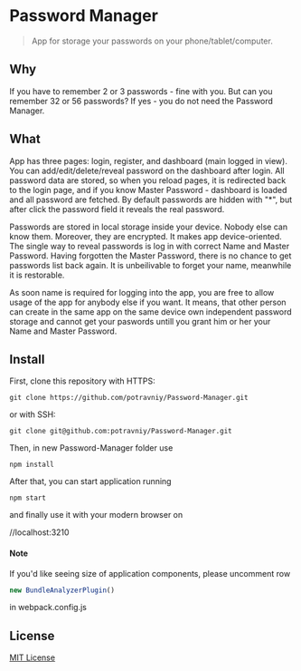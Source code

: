 # Password Manager

> App for storage your passwords on your phone/tablet/computer.

## Why

If you have to remember 2 or 3 passwords - fine with you. But can you remember 32 or 56 passwords? If yes - you do not need the Password Manager.

## What

App has three pages: login, register, and dashboard (main logged in view). You can add/edit/delete/reveal password on the dashboard after login. All password data are stored, so when you reload pages, it is redirected back to the login page, and if you know Master Password - dashboard is loaded and all password are fetched. By default passwords are hidden with "*", but after click the password field it reveals the real password.

Passwords are stored in local storage inside your device. Nobody else can know them. Moreover, they are encrypted. It makes app device-oriented. The single way to reveal passwords is log in with correct Name and Master Password. Having forgotten the Master Password, there is no chance to get passwords list back again. It is unbeilivable to forget your name, meanwhile it is restorable.

As soon name is required for logging into the app, you are free to allow usage of the app for anybody else if you want. It means, that other person can create in the same app on the same device own independent password storage and cannot get your paswords untill you grant him or her your Name and Master Password.

## Install

First, clone this repository with HTTPS:

```
git clone https://github.com/potravniy/Password-Manager.git
```

or with SSH:

```
git clone git@github.com:potravniy/Password-Manager.git
```

Then, in new Password-Manager folder use 

```
npm install
```

After that, you can start application running

```
npm start
```

and finally use it with your modern browser on

//localhost:3210

#### Note

If you'd like seeing size of application components, please uncomment row 

```js
new BundleAnalyzerPlugin()
```
in webpack.config.js

## License

[MIT License](http://zenorocha.mit-license.org/)